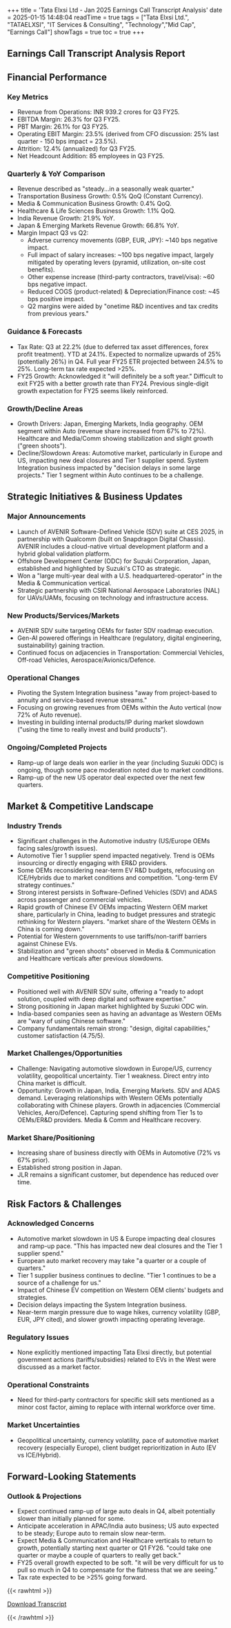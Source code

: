 +++
title = 'Tata Elxsi Ltd - Jan 2025 Earnings Call Transcript Analysis'
date = 2025-01-15 14:48:04
readTime = true
tags = ["Tata Elxsi Ltd.", "TATAELXSI", "IT Services & Consulting", "Technology","Mid Cap", "Earnings Call"]
showTags = true
toc = true
+++



## Earnings Call Transcript Analysis Report
## Financial Performance

### Key Metrics

*   Revenue from Operations: INR 939.2 crores for Q3 FY25.
*   EBITDA Margin: 26.3% for Q3 FY25.
*   PBT Margin: 26.1% for Q3 FY25.
*   Operating EBIT Margin: 23.5% (derived from CFO discussion: 25% last quarter - 150 bps impact = 23.5%).
*   Attrition: 12.4% (annualized) for Q3 FY25.
*   Net Headcount Addition: 85 employees in Q3 FY25.

### Quarterly & YoY Comparison

*   Revenue described as "steady...in a seasonally weak quarter."
*   Transportation Business Growth: 0.5% QoQ (Constant Currency).
*   Media & Communication Business Growth: 0.4% QoQ.
*   Healthcare & Life Sciences Business Growth: 1.1% QoQ.
*   India Revenue Growth: 21.9% YoY.
*   Japan & Emerging Markets Revenue Growth: 66.8% YoY.
*   Margin Impact Q3 vs Q2:
    *   Adverse currency movements (GBP, EUR, JPY): ~140 bps negative impact.
    *   Full impact of salary increases: ~100 bps negative impact, largely mitigated by operating levers (pyramid, utilization, on-site cost benefits).
    *   Other expense increase (third-party contractors, travel/visa): ~60 bps negative impact.
    *   Reduced COGS (product-related) & Depreciation/Finance cost: ~45 bps positive impact.
    *   Q2 margins were aided by "onetime R&D incentives and tax credits from previous years."

### Guidance & Forecasts

*   Tax Rate: Q3 at 22.2% (due to deferred tax asset differences, forex profit treatment). YTD at 24.1%. Expected to normalize upwards of 25% (potentially 26%) in Q4. Full year FY25 ETR projected between 24.5% to 25%. Long-term tax rate expected >25%.
*   FY25 Growth: Acknowledged it "will definitely be a soft year." Difficult to exit FY25 with a better growth rate than FY24. Previous single-digit growth expectation for FY25 seems likely reinforced.

### Growth/Decline Areas

*   Growth Drivers: Japan, Emerging Markets, India geography. OEM segment within Auto (revenue share increased from 67% to 72%). Healthcare and Media/Comm showing stabilization and slight growth ("green shoots").
*   Decline/Slowdown Areas: Automotive market, particularly in Europe and US, impacting new deal closures and Tier 1 supplier spend. System Integration business impacted by "decision delays in some large projects." Tier 1 segment within Auto continues to be a challenge.

## Strategic Initiatives & Business Updates

### Major Announcements

*   Launch of AVENIR Software-Defined Vehicle (SDV) suite at CES 2025, in partnership with Qualcomm (built on Snapdragon Digital Chassis). AVENIR includes a cloud-native virtual development platform and a hybrid global validation platform.
*   Offshore Development Center (ODC) for Suzuki Corporation, Japan, established and highlighted by Suzuki's CTO as strategic.
*   Won a "large multi-year deal with a U.S. headquartered-operator" in the Media & Communication vertical.
*   Strategic partnership with CSIR National Aerospace Laboratories (NAL) for UAVs/UAMs, focusing on technology and infrastructure access.

### New Products/Services/Markets

*   AVENIR SDV suite targeting OEMs for faster SDV roadmap execution.
*   Gen-AI powered offerings in Healthcare (regulatory, digital engineering, sustainability) gaining traction.
*   Continued focus on adjacencies in Transportation: Commercial Vehicles, Off-road Vehicles, Aerospace/Avionics/Defence.

### Operational Changes

*   Pivoting the System Integration business "away from project-based to annuity and service-based revenue streams."
*   Focusing on growing revenues from OEMs within the Auto vertical (now 72% of Auto revenue).
*   Investing in building internal products/IP during market slowdown ("using the time to really invest and build products").

### Ongoing/Completed Projects

*   Ramp-up of large deals won earlier in the year (including Suzuki ODC) is ongoing, though some pace moderation noted due to market conditions.
*   Ramp-up of the new US operator deal expected over the next few quarters.

## Market & Competitive Landscape

### Industry Trends

*   Significant challenges in the Automotive industry (US/Europe OEMs facing sales/growth issues).
*   Automotive Tier 1 supplier spend impacted negatively. Trend is OEMs insourcing or directly engaging with ER&D providers.
*   Some OEMs reconsidering near-term EV R&D budgets, refocusing on ICE/Hybrids due to market conditions and competition. "Long-term EV strategy continues."
*   Strong interest persists in Software-Defined Vehicles (SDV) and ADAS across passenger and commercial vehicles.
*   Rapid growth of Chinese EV OEMs impacting Western OEM market share, particularly in China, leading to budget pressures and strategic rethinking for Western players. "market share of the Western OEMs in China is coming down."
*   Potential for Western governments to use tariffs/non-tariff barriers against Chinese EVs.
*   Stabilization and "green shoots" observed in Media & Communication and Healthcare verticals after previous slowdowns.

### Competitive Positioning

*   Positioned well with AVENIR SDV suite, offering a "ready to adopt solution, coupled with deep digital and software expertise."
*   Strong positioning in Japan market highlighted by Suzuki ODC win.
*   India-based companies seen as having an advantage as Western OEMs are "wary of using Chinese software."
*   Company fundamentals remain strong: "design, digital capabilities," customer satisfaction (4.75/5).

### Market Challenges/Opportunities

*   Challenge: Navigating automotive slowdown in Europe/US, currency volatility, geopolitical uncertainty. Tier 1 weakness. Direct entry into China market is difficult.
*   Opportunity: Growth in Japan, India, Emerging Markets. SDV and ADAS demand. Leveraging relationships with Western OEMs potentially collaborating with Chinese players. Growth in adjacencies (Commercial Vehicles, Aero/Defence). Capturing spend shifting from Tier 1s to OEMs/ER&D providers. Media & Comm and Healthcare recovery.

### Market Share/Positioning

*   Increasing share of business directly with OEMs in Automotive (72% vs 67% prior).
*   Established strong position in Japan.
*   JLR remains a significant customer, but dependence has reduced over time.

## Risk Factors & Challenges

### Acknowledged Concerns

*   Automotive market slowdown in US & Europe impacting deal closures and ramp-up pace. "This has impacted new deal closures and the Tier 1 supplier spend."
*   European auto market recovery may take "a quarter or a couple of quarters."
*   Tier 1 supplier business continues to decline. "Tier 1 continues to be a source of a challenge for us."
*   Impact of Chinese EV competition on Western OEM clients' budgets and strategies.
*   Decision delays impacting the System Integration business.
*   Near-term margin pressure due to wage hikes, currency volatility (GBP, EUR, JPY cited), and slower growth impacting operating leverage.

### Regulatory Issues

*   None explicitly mentioned impacting Tata Elxsi directly, but potential government actions (tariffs/subsidies) related to EVs in the West were discussed as a market factor.

### Operational Constraints

*   Need for third-party contractors for specific skill sets mentioned as a minor cost factor, aiming to replace with internal workforce over time.

### Market Uncertainties

*   Geopolitical uncertainty, currency volatility, pace of automotive market recovery (especially Europe), client budget reprioritization in Auto (EV vs ICE/Hybrid).

## Forward-Looking Statements

### Outlook & Projections

*   Expect continued ramp-up of large auto deals in Q4, albeit potentially slower than initially planned for some.
*   Anticipate acceleration in APAC/India auto business; US auto expected to be steady; Europe auto to remain slow near-term.
*   Expect Media & Communication and Healthcare verticals to return to growth, potentially starting next quarter or Q1 FY26. "could take one quarter or maybe a couple of quarters to really get back."
*   FY25 overall growth expected to be soft. "it will be very difficult for us to pull so much in Q4 to compensate for the flatness that we are seeing."
*   Tax rate expected to be >25% going forward.



{{< rawhtml >}}

<div class="button-container">    
    <a href="https://www.bseindia.com/stockinfo/AnnPdfOpen.aspx?Pname=67063288-675d-4359-93b8-8bb3007895ba.pdf" target="_blank" class="report-button">
      <i class="fas fa-file-pdf"></i> Download Transcript
    </a>
</div>
    
{{< /rawhtml >}}
